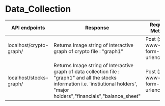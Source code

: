 # Data_Collection

|API endpoints | Response | Request Method | Key |
--- | --- | --- | --- |
| localhost/crypto-graph/ | Returns Image string of Interactive graph of crypto file : "graph1" | Post (x-www-form-urlencoded) | crypto |
| localhost/stocks-graph/ | Returns Image string of Interactive graph of data collection file : "graph1" and all the stocks information i.e. 'instiutional holders',  "major holders","financials","balance_sheet"| Post (x-www-form-urlencoded) | companyname |
